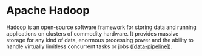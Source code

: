 # Apache Hadoop

[Hadoop](https://hadoop.apache.org/) is an open-source software framework for storing data and running applications on clusters of commodity hardware. It provides massive storage for any kind of data, enormous processing power and the ability to handle virtually limitless concurrent tasks or jobs ([[data-pipeline]]).

[//begin]: # "Autogenerated link references for markdown compatibility"
[data-pipeline]: data-pipeline "Data Pipeline"
[//end]: # "Autogenerated link references"
